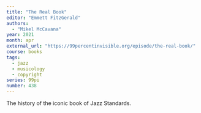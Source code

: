 ```yaml
---
title: "The Real Book"
editor: "Emmett FitzGerald"
authors:
  - "Mikel McCavana"
year: 2021
month: apr
external_url: "https://99percentinvisible.org/episode/the-real-book/"
course: books
tags:
  - jazz
  - musicology
  - copyright
series: 99pi
number: 438
---
```


The history of the iconic book of Jazz Standards.
